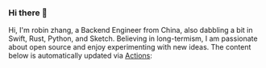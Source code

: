 <!--
**NicoleRobin/nicolerobin** is a ✨ _special_ ✨ repository because its `README.md` (this file) appears on your GitHub profile.

Here are some ideas to get you started:

- 🔭 I’m currently working on ...
- 🌱 I’m currently learning ...
- 👯 I’m looking to collaborate on ...
- 🤔 I’m looking for help with ...
- 💬 Ask me about ...
- 📫 How to reach me: ...
- 😄 Pronouns: ...
- ⚡ Fun fact: ...
-->
### Hi there 👋

Hi, I'm robin zhang, a Backend Engineer from China, also dabbling a bit in Swift, Rust, Python, and Sketch. Believing in long-termism, I am passionate about open source and enjoy experimenting with new ideas. The content below is automatically updated via <a href="https://github.com/nicolerobin/nicolerobin/actions" target="_blank">Actions</a>:

<table width="960px">
<tr>
</tr>
</table>
